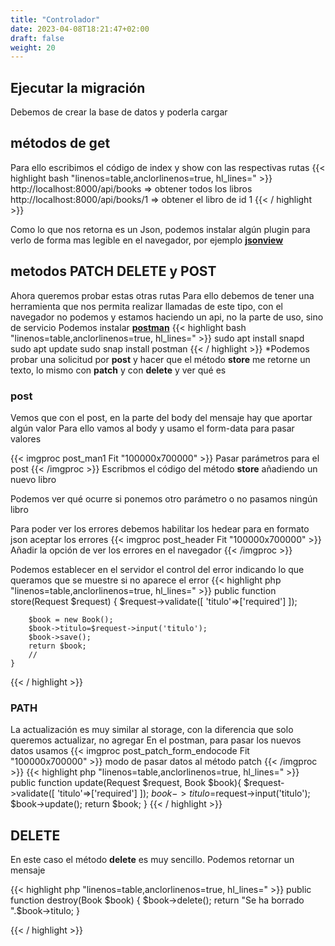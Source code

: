 ```yaml
---
title: "Controlador"
date: 2023-04-08T18:21:47+02:00
draft: false
weight: 20
---
```

## Ejecutar la migración
Debemos de crear la base de datos y poderla cargar

##  métodos de get
Para ello escribimos el código de index y show con las respectivas rutas
{{< highlight bash "linenos=table,anclorlinenos=true, hl_lines=" >}}
http://localhost:8000/api/books => obtener todos los libros
http://localhost:8000/api/books/1 => obtener el libro de id 1
{{< / highlight >}}

Como lo que nos retorna es un Json, podemos instalar algún plugin para verlo de forma mas legible en el navegador, por ejemplo **[jsonview](https://chrome.google.com/webstore/detail/jsonview/gmegofmjomhknnokphhckolhcffdaihd?hl=es)**

## metodos PATCH DELETE y POST
Ahora queremos probar estas otras rutas
Para ello debemos de tener una herramienta que nos permita realizar llamadas de este tipo, con el navegador no podemos y estamos haciendo un api, no la parte de uso, sino de servicio
Podemos instalar **[postman](https://www.postman.com/)**
{{< highlight bash "linenos=table,anclorlinenos=true, hl_lines=" >}}
sudo apt install snapd
sudo apt update
sudo snap install postman
{{< / highlight >}}
*Podemos probar una solicitud por  **post** y hacer que el método **store** me retorne un texto, lo mismo con **patch** y con **delete**  y ver qué es
### post
Vemos que con el post, en la parte del body del mensaje hay que aportar algún valor
Para ello vamos al body y usamo el form-data para pasar valores

{{< imgproc post_man1 Fit "100000x700000" >}}
Pasar parámetros para el post
{{< /imgproc >}}
Escribmos el código del método **store** añadiendo un nuevo libro

Podemos ver qué ocurre si ponemos otro parámetro o no pasamos ningún libro

Para poder ver los errores debemos habilitar los hedear para en formato json aceptar los errores
{{< imgproc post_header Fit "100000x700000" >}}
Añadir la opción de ver los errores en el navegador
{{< /imgproc >}}

Podemos establecer en el servidor el control del error indicando lo que queramos que se muestre si no aparece el error
{{< highlight php "linenos=table,anclorlinenos=true, hl_lines=" >}}
    public function store(Request $request)
    {
        $request->validate([
            'titulo'=>['required']
        ]);

        $book = new Book();
        $book->titulo=$request->input('titulo');
        $book->save();
        return $book;
        //
    }
{{< / highlight >}}

### PATH
La actualización es muy similar al storage, con la diferencia que solo queremos actualizar, no agregar
En el postman, para pasar los nuevos datos usamos 
{{< imgproc post_patch_form_endocode Fit "100000x700000" >}}
modo de pasar datos al método patch
{{< /imgproc >}}
{{< highlight php "linenos=table,anclorlinenos=true, hl_lines=" >}}
public function update(Request $request, Book $book){
        $request->validate([
                    'titulo'=>['required']
        ]);
        $book->titulo=$request->input('titulo');
        $book->update();
        return $book;
    }
{{< / highlight >}}

## DELETE
En este caso el método **delete** es muy sencillo. Podemos retornar un mensaje

{{< highlight php "linenos=table,anclorlinenos=true, hl_lines=" >}}
public function destroy(Book $book)
{
$book->delete();
return "Se ha borrado ".$book->titulo;
}

{{< / highlight >}}
